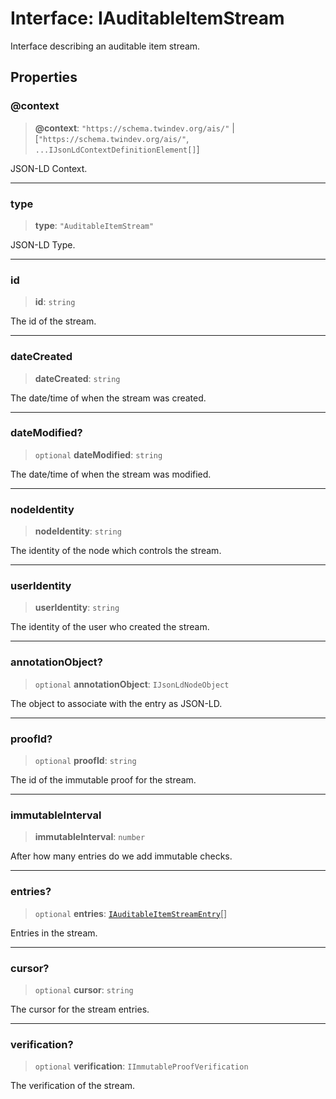 # Interface: IAuditableItemStream

Interface describing an auditable item stream.

## Properties

### @context

> **@context**: `"https://schema.twindev.org/ais/"` \| \[`"https://schema.twindev.org/ais/"`, `...IJsonLdContextDefinitionElement[]`\]

JSON-LD Context.

***

### type

> **type**: `"AuditableItemStream"`

JSON-LD Type.

***

### id

> **id**: `string`

The id of the stream.

***

### dateCreated

> **dateCreated**: `string`

The date/time of when the stream was created.

***

### dateModified?

> `optional` **dateModified**: `string`

The date/time of when the stream was modified.

***

### nodeIdentity

> **nodeIdentity**: `string`

The identity of the node which controls the stream.

***

### userIdentity

> **userIdentity**: `string`

The identity of the user who created the stream.

***

### annotationObject?

> `optional` **annotationObject**: `IJsonLdNodeObject`

The object to associate with the entry as JSON-LD.

***

### proofId?

> `optional` **proofId**: `string`

The id of the immutable proof for the stream.

***

### immutableInterval

> **immutableInterval**: `number`

After how many entries do we add immutable checks.

***

### entries?

> `optional` **entries**: [`IAuditableItemStreamEntry`](IAuditableItemStreamEntry.md)[]

Entries in the stream.

***

### cursor?

> `optional` **cursor**: `string`

The cursor for the stream entries.

***

### verification?

> `optional` **verification**: `IImmutableProofVerification`

The verification of the stream.
